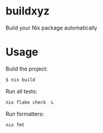 # buildxyz
Build your Nix package automatically


# Usage

Build the project:

``` nix
$ nix build
```

Run all tests:

``` nix
nix flake check -L
```

Run formatters:

``` nix
nix fmt
```

